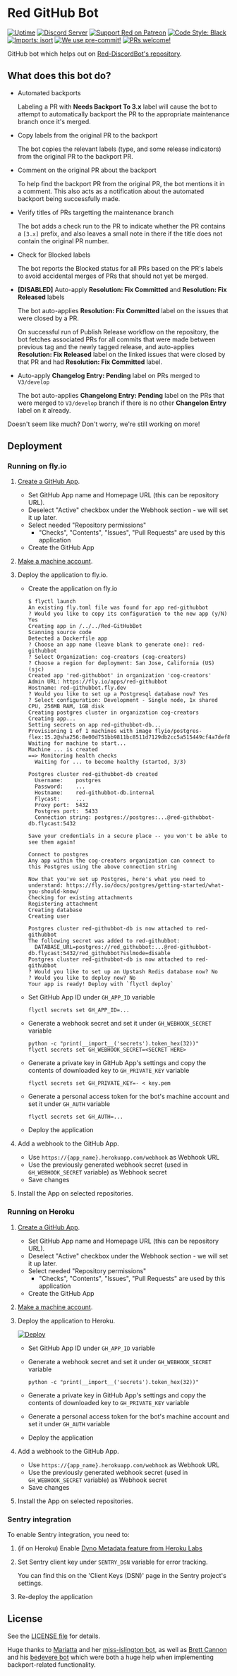 # Red GitHub Bot

[![Uptime](https://img.shields.io/endpoint?url=https%3A%2F%2Fraw.githubusercontent.com%2FCog-Creators%2FRed-Status%2Fmaster%2Fapi%2Fred-git-hub-bot%2Fuptime.json)](https://status.discord.red/)
[![Discord Server](https://discordapp.com/api/guilds/133049272517001216/widget.png?style=shield)](https://discord.gg/red)
[![Support Red on Patreon](https://img.shields.io/badge/Support-Red!-red.svg)](https://www.patreon.com/Red_Devs)
[![Code Style: Black](https://img.shields.io/badge/code%20style-black-000000.svg)](https://github.com/psf/black)
[![Imports: isort](https://user-images.githubusercontent.com/6032823/111363465-600fe880-8690-11eb-8377-ec1d4d5ff981.png)](https://github.com/PyCQA/isort)
[![We use pre-commit!](https://img.shields.io/badge/pre--commit-enabled-brightgreen?logo=pre-commit&logoColor=white)](https://github.com/pre-commit/pre-commit)
[![PRs welcome!](https://img.shields.io/badge/PRs-welcome-brightgreen.svg)](http://makeapullrequest.com)

GitHub bot which helps out on [Red-DiscordBot's repository](https://github.com/Cog-Creators/Red-DiscordBot).

## What does this bot do?

- Automated backports

    Labeling a PR with **Needs Backport To 3.x** label will cause the bot to attempt to
    automatically backport the PR to the appropriate maintenance branch once it's merged.

- Copy labels from the original PR to the backport

    The bot copies the relevant labels (type, and some release indicators)
    from the original PR to the backport PR.

- Comment on the original PR about the backport

    To help find the backport PR from the original PR, the bot mentions it in a comment.
    This also acts as a notification about the automated backport being successfully made.

- Verify titles of PRs targetting the maintenance branch

    The bot adds a check run to the PR to indicate whether the PR contains a `[3.x]` prefix,
    and also leaves a small note in there if the title does not contain the original PR number.

- Check for Blocked labels

    The bot reports the Blocked status for all PRs based on the PR's labels
    to avoid accidental merges of PRs that should not yet be merged.

- **[DISABLED]** Auto-apply **Resolution: Fix Committed** and **Resolution: Fix Released** labels

    The bot auto-applies **Resolution: Fix Committed** label on the issues that were
    closed by a PR.

    On successful run of Publish Release workflow on the repository, the bot fetches associated PRs
    for all commits that were made between previous tag and the newly tagged release,
    and auto-applies **Resolution: Fix Released** label on the linked issues that were closed by
    that PR and had **Resolution: Fix Committed** label.

- Auto-apply **Changelog Entry: Pending** label on PRs merged to `V3/develop`

    The bot auto-applies **Changelong Entry: Pending** label on the PRs that were
    merged to `V3/develop` branch if there is no other **Changelon Entry** label on it already.

Doesn't seem like much? Don't worry, we're still working on more!

## Deployment

### Running on fly.io

1. [Create a GitHub App](https://github.com/settings/apps/new).
    - Set GitHub App name and Homepage URL (this can be repository URL).
    - Deselect "Active" checkbox under the Webhook section - we will set it up later.
    - Select needed "Repository permissions"
        - "Checks", "Contents", "Issues", "Pull Requests" are used by this application
    - Create the GitHub App
1. [Make a machine account](https://github.com/signup).
1. Deploy the application to fly.io.

    - Create the application on fly.io

        ```
        $ flyctl launch
        An existing fly.toml file was found for app red-githubbot
        ? Would you like to copy its configuration to the new app (y/N) Yes
        Creating app in /../../Red-GitHubBot
        Scanning source code
        Detected a Dockerfile app
        ? Choose an app name (leave blank to generate one): red-githubbot
        ? Select Organization: cog-creators (cog-creators)
        ? Choose a region for deployment: San Jose, California (US) (sjc)
        Created app 'red-githubbot' in organization 'cog-creators'
        Admin URL: https://fly.io/apps/red-githubbot
        Hostname: red-githubbot.fly.dev
        ? Would you like to set up a Postgresql database now? Yes
        ? Select configuration: Development - Single node, 1x shared CPU, 256MB RAM, 1GB disk
        Creating postgres cluster in organization cog-creators
        Creating app...
        Setting secrets on app red-githubbot-db...
        Provisioning 1 of 1 machines with image flyio/postgres-flex:15.2@sha256:8e00d751bb9811bc8511d7129db2cc5a515449cf4a7def8f1d60faacb2be91c6
        Waiting for machine to start...
        Machine ... is created
        ==> Monitoring health checks
          Waiting for ... to become healthy (started, 3/3)

        Postgres cluster red-githubbot-db created
          Username:    postgres
          Password:    ...
          Hostname:    red-githubbot-db.internal
          Flycast:     ...
          Proxy port:  5432
          Postgres port:  5433
          Connection string: postgres://postgres:...@red-githubbot-db.flycast:5432

        Save your credentials in a secure place -- you won't be able to see them again!

        Connect to postgres
        Any app within the cog-creators organization can connect to this Postgres using the above connection string

        Now that you've set up Postgres, here's what you need to understand: https://fly.io/docs/postgres/getting-started/what-you-should-know/
        Checking for existing attachments
        Registering attachment
        Creating database
        Creating user

        Postgres cluster red-githubbot-db is now attached to red-githubbot
        The following secret was added to red-githubbot:
          DATABASE_URL=postgres://red_githubbot:...@red-githubbot-db.flycast:5432/red_githubbot?sslmode=disable
        Postgres cluster red-githubbot-db is now attached to red-githubbot
        ? Would you like to set up an Upstash Redis database now? No
        ? Would you like to deploy now? No
        Your app is ready! Deploy with `flyctl deploy`
        ```

    - Set GitHub App ID under `GH_APP_ID` variable

        ```
        flyctl secrets set GH_APP_ID=...
        ```

    - Generate a webhook secret and set it under `GH_WEBHOOK_SECRET` variable

        ```
        python -c "print(__import__('secrets').token_hex(32))"
        flyctl secrets set GH_WEBHOOK_SECRET=<SECRET HERE>
        ```

    - Generate a private key in GitHub App's settings and copy the contents of downloaded key to `GH_PRIVATE_KEY` variable

        ```
        flyctl secrets set GH_PRIVATE_KEY=- < key.pem
        ```

    - Generate a personal access token for the bot's machine account and set it under `GH_AUTH` variable

        ```
        flyctl secrets set GH_AUTH=...
        ```

    - Deploy the application
1. Add a webhook to the GitHub App.
    - Use `https://{app_name}.herokuapp.com/webhook` as Webhook URL
    - Use the previously generated webhook secret (used in `GH_WEBHOOK_SECRET` variable) as Webhook secret
    - Save changes
1. Install the App on selected repositories.

### Running on Heroku

1. [Create a GitHub App](https://github.com/settings/apps/new).
    - Set GitHub App name and Homepage URL (this can be repository URL).
    - Deselect "Active" checkbox under the Webhook section - we will set it up later.
    - Select needed "Repository permissions"
        - "Checks", "Contents", "Issues", "Pull Requests" are used by this application
    - Create the GitHub App
1. [Make a machine account](https://github.com/signup).
1. Deploy the application to Heroku.

    [![Deploy](https://www.herokucdn.com/deploy/button.svg)](https://heroku.com/deploy?template=https://github.com/Cog-Creators/Red-GitHubBot)

    - Set GitHub App ID under `GH_APP_ID` variable
    - Generate a webhook secret and set it under `GH_WEBHOOK_SECRET` variable

        ```
        python -c "print(__import__('secrets').token_hex(32))"
        ```

    - Generate a private key in GitHub App's settings and copy the contents of downloaded key to `GH_PRIVATE_KEY` variable
    - Generate a personal access token for the bot's machine account and set it under `GH_AUTH` variable
    - Deploy the application
1. Add a webhook to the GitHub App.
    - Use `https://{app_name}.herokuapp.com/webhook` as Webhook URL
    - Use the previously generated webhook secret (used in `GH_WEBHOOK_SECRET` variable) as Webhook secret
    - Save changes
1. Install the App on selected repositories.

### Sentry integration

To enable Sentry integration, you need to:

1. (if on Heroku) Enable [Dyno Metadata feature from Heroku Labs](https://devcenter.heroku.com/articles/dyno-metadata)
1. Set Sentry client key under `SENTRY_DSN` variable for error tracking.

    You can find this on the 'Client Keys (DSN)' page in the Sentry project's settings.

1. Re-deploy the application

## License

See the [LICENSE file](LICENSE) for details.

Huge thanks to [Mariatta](https://github.com/Mariatta)
and her [miss-islington bot](https://github.com/python/miss-islington),
as well as [Brett Cannon](https://github.com/brettcannon)
and his [bedevere bot](https://github.com/python/bedevere)
which were both a huge help when implementing backport-related functionality.
